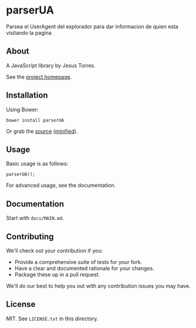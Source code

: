 # parserUA

Parsea el UserAgent del explorador para dar informacion de quien esta visitando la pagina

## About

A JavaScript library by Jesus Torres.

See the [project homepage](http://jmtt89.github.io/parserUA).

## Installation

Using Bower:

    bower install parserUA

Or grab the [source](https://github.com/jmtt89/parserUA/dist/parserUA.js) ([minified](https://github.com/jmtt89/parserUA/dist/parserUA.min.js)).

## Usage

Basic usage is as follows:

    parserUA();

For advanced usage, see the documentation.

## Documentation

Start with `docs/MAIN.md`.

## Contributing

We'll check out your contribution if you:

* Provide a comprehensive suite of tests for your fork.
* Have a clear and documented rationale for your changes.
* Package these up in a pull request.

We'll do our best to help you out with any contribution issues you may have.

## License

MIT. See `LICENSE.txt` in this directory.
